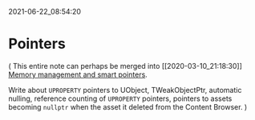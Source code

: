 2021-06-22_08:54:20

# Pointers

(
This entire note can perhaps be merged into [[2020-03-10_21:18:30]] [Memory management and smart pointers](./Memory%20management%20and%20smart%20pointers.md).

Write about `UPROPERTY` pointers to UObject, TWeakObjectPtr, automatic nulling, reference counting of `UPROPERTY` pointers, pointers to assets becoming `nullptr` when the asset it deleted from the Content Browser.
)

